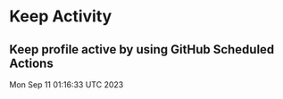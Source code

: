 # Keep Activity 
Keep profile active by using GitHub Scheduled Actions
--- 
Mon Sep 11 01:16:33 UTC 2023